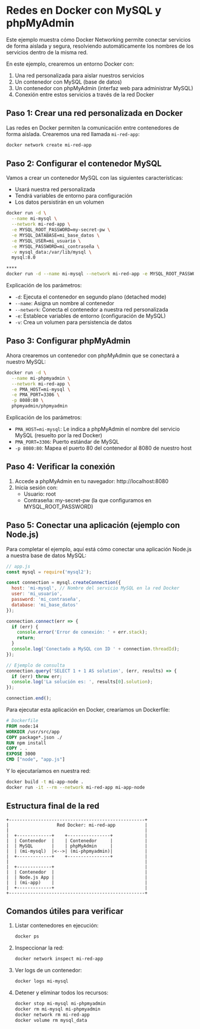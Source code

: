 # Redes en Docker con MySQL y phpMyAdmin

Este ejemplo muestra cómo Docker Networking permite conectar servicios de forma aislada y segura, resolviendo automáticamente los nombres de los servicios dentro de la misma red.

En este ejemplo, crearemos un entorno Docker con:
1. Una red personalizada para aislar nuestros servicios
2. Un contenedor con MySQL (base de datos)
3. Un contenedor con phpMyAdmin (interfaz web para administrar MySQL)
4. Conexión entre estos servicios a través de la red Docker

## Paso 1: Crear una red personalizada en Docker

Las redes en Docker permiten la comunicación entre contenedores de forma aislada. Crearemos una red llamada `mi-red-app`:

```bash
docker network create mi-red-app
```

## Paso 2: Configurar el contenedor MySQL

Vamos a crear un contenedor MySQL con las siguientes características:
- Usará nuestra red personalizada
- Tendrá variables de entorno para configuración
- Los datos persistirán en un volumen

```bash
docker run -d \
  --name mi-mysql \
  --network mi-red-app \
  -e MYSQL_ROOT_PASSWORD=my-secret-pw \
  -e MYSQL_DATABASE=mi_base_datos \
  -e MYSQL_USER=mi_usuario \
  -e MYSQL_PASSWORD=mi_contraseña \
  -v mysql_data:/var/lib/mysql \
  mysql:8.0

****
docker run -d --name mi-mysql --network mi-red-app -e MYSQL_ROOT_PASSWORD=my-secret-pw -e MYSQL_DATABASE=mi_base_datos -e MYSQL_USER=mi_usuario -e MYSQL_PASSWORD=mi_contraseña -v mysql_data:/var/lib/mysql   mysql:8.0

```

Explicación de los parámetros:
- `-d`: Ejecuta el contenedor en segundo plano (detached mode)
- `--name`: Asigna un nombre al contenedor
- `--network`: Conecta el contenedor a nuestra red personalizada
- `-e`: Establece variables de entorno (configuración de MySQL)
- `-v`: Crea un volumen para persistencia de datos

## Paso 3: Configurar phpMyAdmin

Ahora crearemos un contenedor con phpMyAdmin que se conectará a nuestro MySQL:

```bash
docker run -d \
  --name mi-phpmyadmin \
  --network mi-red-app \
  -e PMA_HOST=mi-mysql \
  -e PMA_PORT=3306 \
  -p 8080:80 \
  phpmyadmin/phpmyadmin
```

Explicación de los parámetros:
- `PMA_HOST=mi-mysql`: Le indica a phpMyAdmin el nombre del servicio MySQL (resuelto por la red Docker)
- `PMA_PORT=3306`: Puerto estándar de MySQL
- `-p 8080:80`: Mapea el puerto 80 del contenedor al 8080 de nuestro host

## Paso 4: Verificar la conexión

1. Accede a phpMyAdmin en tu navegador: http://localhost:8080
2. Inicia sesión con:
   - Usuario: root
   - Contraseña: my-secret-pw (la que configuramos en MYSQL_ROOT_PASSWORD)

## Paso 5: Conectar una aplicación (ejemplo con Node.js)

Para completar el ejemplo, aquí está cómo conectar una aplicación Node.js a nuestra base de datos MySQL:

```javascript
// app.js
const mysql = require('mysql2');

const connection = mysql.createConnection({
  host: 'mi-mysql', // Nombre del servicio MySQL en la red Docker
  user: 'mi_usuario',
  password: 'mi_contraseña',
  database: 'mi_base_datos'
});

connection.connect(err => {
  if (err) {
    console.error('Error de conexión: ' + err.stack);
    return;
  }
  console.log('Conectado a MySQL con ID ' + connection.threadId);
});

// Ejemplo de consulta
connection.query('SELECT 1 + 1 AS solution', (err, results) => {
  if (err) throw err;
  console.log('La solución es: ', results[0].solution);
});

connection.end();
```

Para ejecutar esta aplicación en Docker, crearíamos un Dockerfile:

```dockerfile
# Dockerfile
FROM node:14
WORKDIR /usr/src/app
COPY package*.json ./
RUN npm install
COPY . .
EXPOSE 3000
CMD ["node", "app.js"]
```

Y lo ejecutaríamos en nuestra red:

```bash
docker build -t mi-app-node .
docker run -it --rm --network mi-red-app mi-app-node
```

## Estructura final de la red

```
+---------------------------------------------------+
|                  Red Docker: mi-red-app           |
|                                                   |
|  +-------------+    +----------------+            |
|  | Contenedor  |    | Contenedor     |            |
|  | MySQL       |    | phpMyAdmin     |            |
|  | (mi-mysql)  |<-->| (mi-phpmyadmin)|            |
|  +-------------+    +----------------+            |
|                                                   |
|  +-------------+                                  |
|  | Contenedor  |                                  |
|  | Node.js App |                                  |
|  | (mi-app)    |                                  |
|  +-------------+                                  |
+---------------------------------------------------+
```

## Comandos útiles para verificar

1. Listar contenedores en ejecución:
   ```bash
   docker ps
   ```

2. Inspeccionar la red:
   ```bash
   docker network inspect mi-red-app
   ```

3. Ver logs de un contenedor:
   ```bash
   docker logs mi-mysql
   ```

4. Detener y eliminar todos los recursos:
   ```bash
   docker stop mi-mysql mi-phpmyadmin
   docker rm mi-mysql mi-phpmyadmin
   docker network rm mi-red-app
   docker volume rm mysql_data
   ```

